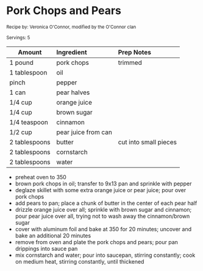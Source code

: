 # Pork Chops and Pears

<small>Recipe by: Veronica O'Connor, modified by the O'Connor clan</small>

<small>Servings: 5</small>

| Amount        | Ingredient          | Prep Notes            |
| ------------- | :------------------ | :-------------------- |
| 1 pound       | pork chops          | trimmed               |
| 1 tablespoon  | oil                 |                       |
| pinch         | pepper              |                       |
| 1 can         | pear halves         |                       |
| 1/4 cup       | orange juice        |                       |
| 1/4 cup       | brown sugar         |                       |
| 1/4 teaspoon  | cinnamon            |                       |
| 1/2 cup       | pear juice from can |                       |
| 2 tablespoons | butter              | cut into small pieces |
| 2 tablespoons | cornstarch          |                       |
| 2 tablespoons | water               |                       |

- preheat oven to 350
- brown pork chops in oil; transfer to 9x13 pan and sprinkle with pepper
- deglaze skillet with some extra orange juice or pear juice; pour over pork chops
- add pears to pan; place a chunk of butter in the center of each pear half
- drizzle orange juice over all; sprinkle with brown sugar and cinnamon; pour pear juice over all, trying not to wash away the cinnamon/brown sugar
- cover with aluminum foil and bake at 350 for 20 minutes; uncover and bake an additional 20 minutes
- remove from oven and plate the pork chops and pears; pour pan drippings into sauce pan
- mix cornstarch and water; pour into saucepan, stirring constantly; cook on medium heat, stirring constantly, until thickened

<!-- Tags:
- pork
- pork chops
- easy
- pear
-->

